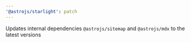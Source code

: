 ```yaml
---
'@astrojs/starlight': patch
---
```


Updates internal dependencies `@astrojs/sitemap` and `@astrojs/mdx` to the latest versions
